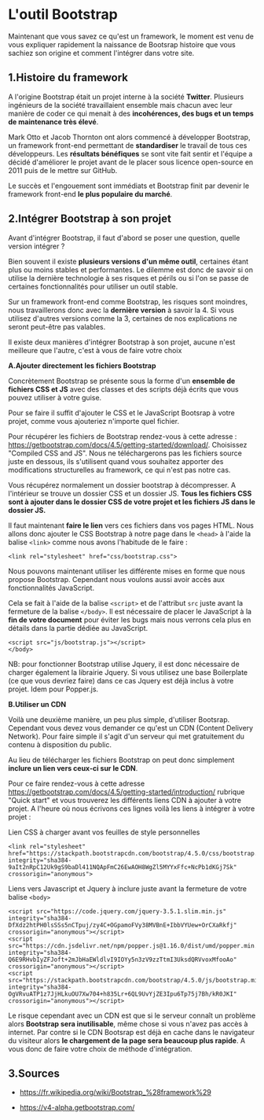 # L'outil Bootstrap

Maintenant que vous savez ce qu'est un framework, le moment est venu de vous expliquer rapidement la naissance de Bootsrap histoire que vous sachiez son origine et comment l'intégrer dans votre site.

## 1\.Histoire du framework

A l'origine Bootstrap était un projet interne à la société **Twitter**. Plusieurs ingénieurs de la société travaillaient ensemble mais chacun avec leur manière de coder ce qui menait à des **incohérences, des bugs et un temps de maintenance très élevé**.

Mark Otto et Jacob Thornton ont alors commencé à développer Bootstrap, un framework front-end permettant de **standardiser** le travail de tous ces développeurs. Les **résultats bénéfiques** se sont vite fait sentir et l'équipe a décidé d'améliorer le projet avant de le placer sous licence open-source en 2011 puis de le mettre sur GitHub.

Le succès et l'engouement sont immédiats et Bootstrap finit par devenir le framework front-end **le plus populaire du marché**.

## 2\.Intégrer Bootstrap à son projet

Avant d'intégrer Bootstrap, il faut d'abord se poser une question, quelle version intégrer ?

Bien souvent il existe **plusieurs versions d'un même outil**, certaines étant plus ou moins stables et performantes. Le dilemme est donc de savoir si on utilise  la dernière technologie à ses risques et périls ou si l'on se passe de certaines fonctionnalités pour utiliser un outil stable.

Sur un framework front-end comme Bootstrap, les risques sont moindres, nous travaillerons donc avec la **dernière version** à savoir la 4. Si vous utilisez d'autres versions comme la 3, certaines de nos explications ne seront peut-être pas valables.

Il existe deux manières d'intégrer Bootstrap à son projet, aucune n'est meilleure que l'autre, c'est à vous de faire votre choix

**A\.Ajouter directement les fichiers Bootstrap**

Concrètement Bootstrap se présente sous la forme d'un **ensemble de fichiers CSS et JS** avec des classes et des scripts déjà écrits que vous pouvez utiliser à votre guise.

Pour se faire il suffit d'ajouter le CSS et le JavaScript Bootsrap à votre projet, comme vous ajouteriez n'importe quel fichier.

Pour récupérer les fichiers de Bootstrap rendez-vous à cette adresse : https://getbootstrap.com/docs/4.5/getting-started/download/. Choisissez "Compiled CSS and JS". Nous ne téléchargerons pas les fichiers source juste en dessous, ils s'utilisent quand vous souhaitez apporter des modifications structurelles au framework, ce qui n'est pas notre cas.

Vous récupérez normalement un dossier bootstrap à décompresser. A l'intérieur se trouve un dossier CSS et un dossier JS. **Tous les fichiers CSS sont à ajouter dans le dossier CSS de votre projet et les fichiers JS dans le dossier JS.**

Il faut maintenant **faire le lien** vers ces fichiers dans vos pages HTML. Nous allons donc ajouter le CSS Bootstrap à notre page dans le ```<head>``` à l'aide la balise ```<link>``` comme nous avons l'habitude de le faire :

```
<link rel="stylesheet" href="css/bootstrap.css">

```
Nous pouvons maintenant utiliser les différente mises en forme que nous propose Bootstrap. Cependant nous voulons aussi avoir accès aux fonctionnalités JavaScript.

Cela se fait à l'aide de la balise ```<script>``` et de l'attribut ```src``` juste avant la fermeture de la balise ```</body>```. Il est nécessaire de placer le JavaScript à la **fin de votre document** pour éviter les bugs mais nous verrons cela plus en détails dans la partie dédiée au JavaScript.

```
<script src="js/bootstrap.js"></script>
</body>

```

NB: pour fonctionner Bootstrap utilise Jquery, il est donc nécessaire de charger également la librairie Jquery. Si vous utilisez une base Boilerplate (ce que vous devriez faire) dans ce cas Jquery est déjà inclus à votre projet. Idem pour Popper.js.

**B\.Utiliser  un CDN**

Voilà une deuxième manière, un peu plus simple, d'utiliser Bootsrap. Cependant vous devez vous demander ce qu'est un CDN (Content Delivery Network). Pour faire simple il s'agit d'un serveur qui met gratuitement du contenu à disposition du public.

Au lieu de télécharger les fichiers Bootstrap on peut donc simplement **inclure un lien vers ceux-ci sur le CDN**.

Pour ce faire rendez-vous à cette adresse https://getbootstrap.com/docs/4.5/getting-started/introduction/ rubrique "Quick start" et vous trouverez les différents liens CDN à ajouter à votre projet. A l'heure où nous écrivons ces lignes voilà les liens à intégrer à votre projet :

Lien CSS à charger avant vos feuilles de style personnelles

```
<link rel="stylesheet" href="https://stackpath.bootstrapcdn.com/bootstrap/4.5.0/css/bootstrap.min.css" integrity="sha384-9aIt2nRpC12Uk9gS9baDl411NQApFmC26EwAOH8WgZl5MYYxFfc+NcPb1dKGj7Sk" crossorigin="anonymous">

```

Liens vers Javascript et Jquery à inclure juste avant la fermeture de votre balise ```<body>```

```
<script src="https://code.jquery.com/jquery-3.5.1.slim.min.js" integrity="sha384-DfXdz2htPH0lsSSs5nCTpuj/zy4C+OGpamoFVy38MVBnE+IbbVYUew+OrCXaRkfj" crossorigin="anonymous"></script>
<script src="https://cdn.jsdelivr.net/npm/popper.js@1.16.0/dist/umd/popper.min.js" integrity="sha384-Q6E9RHvbIyZFJoft+2mJbHaEWldlvI9IOYy5n3zV9zzTtmI3UksdQRVvoxMfooAo" crossorigin="anonymous"></script>
<script src="https://stackpath.bootstrapcdn.com/bootstrap/4.5.0/js/bootstrap.min.js" integrity="sha384-OgVRvuATP1z7JjHLkuOU7Xw704+h835Lr+6QL9UvYjZE3Ipu6Tp75j7Bh/kR0JKI" crossorigin="anonymous"></script>

```

Le risque cependant avec un CDN est que si le serveur connaît un problème alors **Bootstrap sera inutilisable**, même chose si vous n'avez pas accès à internet. Par contre si le CDN Bootsrap est déjà en cache dans le navigateur du visiteur alors **le chargement de la page sera beaucoup plus rapide**. A vous donc de faire votre choix de méthode d'intégration.

## 3\.Sources

- https://fr.wikipedia.org/wiki/Bootstrap_%28framework%29

- https://v4-alpha.getbootstrap.com/
